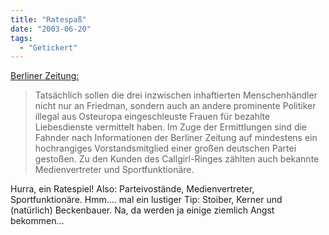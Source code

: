 ```yaml
---
title: "Ratespaß"
date: "2003-06-20"
tags:
  - "Getickert"
---
```


[Berliner Zeitung:](http://www.berlinonline.de/berliner-zeitung/politik/253490.html "BerlinOnline: Ergebnis der Haarprobe belastet Friedman")

> Tatsächlich sollen die drei inzwischen inhaftierten Menschenhändler nicht nur an Friedman, sondern auch an andere prominente Politiker illegal aus Osteuropa eingeschleuste Frauen für bezahlte Liebesdienste vermittelt haben. Im Zuge der Ermittlungen sind die Fahnder nach Informationen der Berliner Zeitung auf mindestens ein hochrangiges Vorstandsmitglied einer großen deutschen Partei gestoßen. Zu den Kunden des Callgirl-Ringes zählten auch bekannte Medienvertreter und Sportfunktionäre.

Hurra, ein Ratespiel! Also: Parteivostände, Medienvertreter, Sportfunktionäre. Hmm.… mal ein lustiger Tip: Stoiber, Kerner und (natürlich) Beckenbauer. Na, da werden ja einige ziemlich Angst bekommen…
